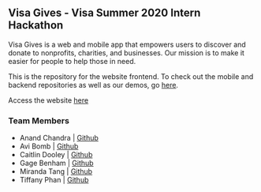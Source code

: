 ## Visa Gives - Visa Summer 2020 Intern Hackathon
Visa Gives is a web and mobile app that empowers users to discover and donate to nonprofits, charities, and businesses.
Our mission is to make it easier for people to help those in need.

This is the repository for the website frontend. To check out the mobile and backend repositories as well as our demos, go [here](https://github.com/AviBomb/VisaGives/blob/master/README.md).

Access the website [here](http://tiffanyphan.dev/Visa-Gives/)

### Team Members
- Anand Chandra | [Github](https://github.com/anandchandra50)
- Avi Bomb | [Github](https://github.com/AviBomb)
- Caitlin Dooley | [Github](https://github.com/caitlincd)
- Gage Benham | [Github](https://github.com/GB1999)
- Miranda Tang | [Github](https://github.com/miratang)
- Tiffany Phan | [Github](https://github.com/TiffanyVPhan/)
